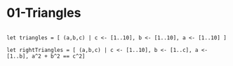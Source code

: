 01-Triangles
========================

```

let triangles = [ (a,b,c) | c <- [1..10], b <- [1..10], a <- [1..10] ]   
	
let rightTriangles = [ (a,b,c) | c <- [1..10], b <- [1..c], a <- [1..b], a^2 + b^2 == c^2]

```